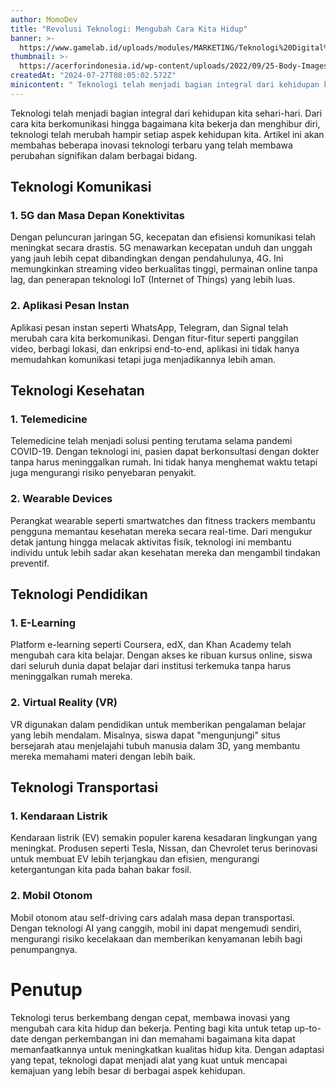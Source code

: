 ```yaml
---
author: MomoDev
title: "Revolusi Teknologi: Mengubah Cara Kita Hidup"
banner: >-
  https://www.gamelab.id/uploads/modules/MARKETING/Teknologi%20Digital%20-%20GAMELAB.ID%20(2).jpg?1676969303264
thumbnail: >-
  https://acerforindonesia.id/wp-content/uploads/2022/09/25-Body-Images-712-x-471-AFI-Perkembangan-Teknologi-di-Indonesia.jpg
createdAt: "2024-07-27T08:05:02.572Z"
minicontent: " Teknologi telah menjadi bagian integral dari kehidupan kita seharihari Dari cara kit..."
---
```


Teknologi telah menjadi bagian integral dari kehidupan kita sehari-hari. Dari cara kita berkomunikasi hingga bagaimana kita bekerja dan menghibur diri, teknologi telah merubah hampir setiap aspek kehidupan kita. Artikel ini akan membahas beberapa inovasi teknologi terbaru yang telah membawa perubahan signifikan dalam berbagai bidang.

## Teknologi Komunikasi

### 1. 5G dan Masa Depan Konektivitas

Dengan peluncuran jaringan 5G, kecepatan dan efisiensi komunikasi telah meningkat secara drastis. 5G menawarkan kecepatan unduh dan unggah yang jauh lebih cepat dibandingkan dengan pendahulunya, 4G. Ini memungkinkan streaming video berkualitas tinggi, permainan online tanpa lag, dan penerapan teknologi IoT (Internet of Things) yang lebih luas.

### 2. Aplikasi Pesan Instan

Aplikasi pesan instan seperti WhatsApp, Telegram, dan Signal telah merubah cara kita berkomunikasi. Dengan fitur-fitur seperti panggilan video, berbagi lokasi, dan enkripsi end-to-end, aplikasi ini tidak hanya memudahkan komunikasi tetapi juga menjadikannya lebih aman.

## Teknologi Kesehatan

### 1. Telemedicine

Telemedicine telah menjadi solusi penting terutama selama pandemi COVID-19. Dengan teknologi ini, pasien dapat berkonsultasi dengan dokter tanpa harus meninggalkan rumah. Ini tidak hanya menghemat waktu tetapi juga mengurangi risiko penyebaran penyakit.

### 2. Wearable Devices

Perangkat wearable seperti smartwatches dan fitness trackers membantu pengguna memantau kesehatan mereka secara real-time. Dari mengukur detak jantung hingga melacak aktivitas fisik, teknologi ini membantu individu untuk lebih sadar akan kesehatan mereka dan mengambil tindakan preventif.

## Teknologi Pendidikan

### 1. E-Learning

Platform e-learning seperti Coursera, edX, dan Khan Academy telah mengubah cara kita belajar. Dengan akses ke ribuan kursus online, siswa dari seluruh dunia dapat belajar dari institusi terkemuka tanpa harus meninggalkan rumah mereka.

### 2. Virtual Reality (VR)

VR digunakan dalam pendidikan untuk memberikan pengalaman belajar yang lebih mendalam. Misalnya, siswa dapat "mengunjungi" situs bersejarah atau menjelajahi tubuh manusia dalam 3D, yang membantu mereka memahami materi dengan lebih baik.

## Teknologi Transportasi

### 1. Kendaraan Listrik

Kendaraan listrik (EV) semakin populer karena kesadaran lingkungan yang meningkat. Produsen seperti Tesla, Nissan, dan Chevrolet terus berinovasi untuk membuat EV lebih terjangkau dan efisien, mengurangi ketergantungan kita pada bahan bakar fosil.

### 2. Mobil Otonom

Mobil otonom atau self-driving cars adalah masa depan transportasi. Dengan teknologi AI yang canggih, mobil ini dapat mengemudi sendiri, mengurangi risiko kecelakaan dan memberikan kenyamanan lebih bagi penumpangnya.

# Penutup

Teknologi terus berkembang dengan cepat, membawa inovasi yang mengubah cara kita hidup dan bekerja. Penting bagi kita untuk tetap up-to-date dengan perkembangan ini dan memahami bagaimana kita dapat memanfaatkannya untuk meningkatkan kualitas hidup kita. Dengan adaptasi yang tepat, teknologi dapat menjadi alat yang kuat untuk mencapai kemajuan yang lebih besar di berbagai aspek kehidupan.
